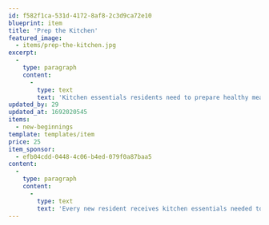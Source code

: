 ```yaml
---
id: f582f1ca-531d-4172-8af8-2c3d9ca72e10
blueprint: item
title: 'Prep the Kitchen'
featured_image:
  - items/prep-the-kitchen.jpg
excerpt:
  -
    type: paragraph
    content:
      -
        type: text
        text: 'Kitchen essentials residents need to prepare healthy meals at home'
updated_by: 29
updated_at: 1692020545
items:
  - new-beginnings
template: templates/item
price: 25
item_sponsor:
  - efb04cdd-0448-4c06-b4ed-079f0a87baa5
content:
  -
    type: paragraph
    content:
      -
        type: text
        text: 'Every new resident receives kitchen essentials needed to prepare their favorite meals in their new homes. Each Kitchen Prep Package helps to provide pots, pans, plates, cups, cutlery, oven mitts, mixing bowls and a variety of other essentials. The Mary Parrish Center also encourages our residents to keep these items when they graduate our program into their new, permanent homes.'
---
```

